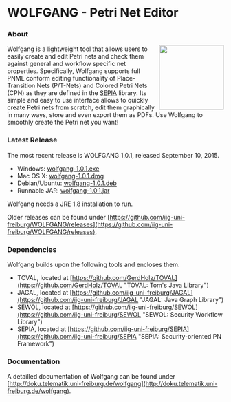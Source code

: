 WOLFGANG - Petri Net Editor
===========================

### About

<img align="right" width="150" src="http://iig-uni-freiburg.github.io/images/wolfgang/icon.png">Wolfgang is a lightweight tool that allows users to easily create and edit Petri nets and check them against general and workflow specific net properties. Specifically, Wolfgang supports full PNML conform editing functionality of Place-Transition Nets (P/T-Nets) and Colored Petri Nets (CPN) as they are defined in the [SEPIA](https://github.com/iig-uni-freiburg/SEPIA) library. Its simple and easy to use interface allows to quickly create Petri nets from scratch, edit them graphically in many ways, store and even export them as PDFs. Use Wolfgang to smoothly create the Petri net you want!

### Latest Release

The most recent release is WOLFGANG 1.0.1, released September 10, 2015.

* Windows: [wolfgang-1.0.1.exe](https://github.com/iig-uni-freiburg/WOLFGANG/releases/download/v1.0.1/wolfgang-1.0.1.exe)
* Mac OS X: [wolfgang-1.0.1.dmg](https://github.com/iig-uni-freiburg/WOLFGANG/releases/download/v1.0.1/wolfgang-1.0.1.dmg)
* Debian/Ubuntu: [wolfgang-1.0.1.deb](https://github.com/iig-uni-freiburg/WOLFGANG/releases/download/v1.0.1/wolfgang-1.0.1.deb)
* Runnable JAR: [wolfgang-1.0.1.jar](https://github.com/iig-uni-freiburg/WOLFGANG/releases/download/v1.0.1/wolfgang-1.0.1.jar)

Wolfgang needs a JRE 1.8 installation to run.

Older releases can be found under [https://github.com/iig-uni-freiburg/WOLFGANG/releases](https://github.com/iig-uni-freiburg/WOLFGANG/releases).

### Dependencies

Wolfgang builds upon the following tools and encloses them.

* TOVAL, located at [https://github.com/GerdHolz/TOVAL](https://github.com/GerdHolz/TOVAL "TOVAL: Tom's Java Library")
* JAGAL, located at [https://github.com/iig-uni-freiburg/JAGAL](https://github.com/iig-uni-freiburg/JAGAL "JAGAL: Java Graph Library")
* SEWOL, located at [https://github.com/iig-uni-freiburg/SEWOL](https://github.com/iig-uni-freiburg/SEWOL "SEWOL: Security Workflow Library")
* SEPIA, located at [https://github.com/iig-uni-freiburg/SEPIA](https://github.com/iig-uni-freiburg/SEPIA "SEPIA: Security-oriented PN Framework")

### Documentation

A detailled documentation of Wolfgang can be found under [http://doku.telematik.uni-freiburg.de/wolfgang](http://doku.telematik.uni-freiburg.de/wolfgang).
